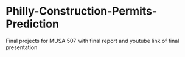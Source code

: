 # Philly-Construction-Permits-Prediction
Final projects for MUSA 507 with final report and youtube link of final presentation
